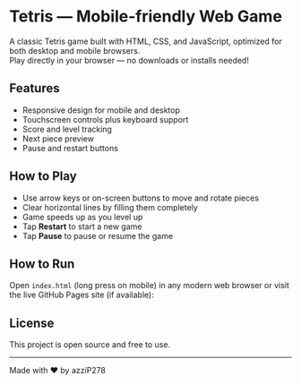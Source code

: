 # Tetris — Mobile-friendly Web Game

A classic Tetris game built with HTML, CSS, and JavaScript, optimized for both desktop and mobile browsers.  
Play directly in your browser — no downloads or installs needed!

## Features

- Responsive design for mobile and desktop
- Touchscreen controls plus keyboard support
- Score and level tracking
- Next piece preview
- Pause and restart buttons

## How to Play

- Use arrow keys or on-screen buttons to move and rotate pieces
- Clear horizontal lines by filling them completely
- Game speeds up as you level up
- Tap **Restart** to start a new game
- Tap **Pause** to pause or resume the game

## How to Run

Open `index.html` (long press on mobile) in any modern web browser or visit the live GitHub Pages site (if available):




## License

This project is open source and free to use.

---

Made with ❤️ by azziP278



